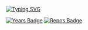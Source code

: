 
[![Typing SVG](https://readme-typing-svg.herokuapp.com?&font=Audiowide&size=30&duration=2750&lines=Hi+there+;I+am+Serhat+Ka%C3%A7maz;I+am+a+software+developer;Currently+working+on;.C&sharp;,+Android,+Python)](https://git.io/typing-svg)


[![Years Badge](https://badges.pufler.dev/years/Serhatkacmaz)](https://badges.pufler.dev)
[![Repos Badge](https://badges.pufler.dev/repos/Serhatkacmaz)](https://badges.pufler.dev)
